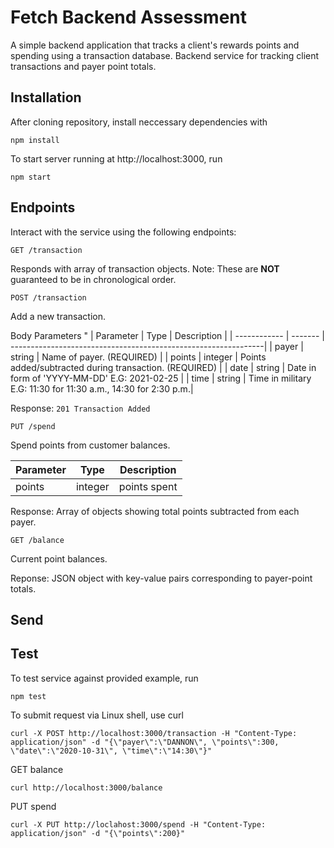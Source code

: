 # Fetch Backend Assessment
A simple backend application that tracks a client's rewards points and spending using a transaction database.
Backend service for tracking client transactions and payer point totals.

## Installation

After cloning repository, install neccessary dependencies with
```
npm install
```

To start server running at http://localhost:3000, run
```
npm start
```

## Endpoints
Interact with the service using the following endpoints:

`GET /transaction`

  Responds with array of transaction objects. Note: These are __NOT__ guaranteed to be in chronological order.


`POST /transaction`

  Add a new transaction.

  Body Parameters
"
  | Parameter    | Type    | Description                                                    |
  | ------------ | ------- | ---------------------------------------------------------------|
  | payer        | string  | Name of payer. (REQUIRED)                                       |
  | points       | integer | Points added/subtracted during transaction. (REQUIRED)         |
  | date         | string  | Date in form of 'YYYY-MM-DD' E.G: 2021-02-25                   |
  | time         | string  | Time in military E.G: 11:30 for 11:30 a.m., 14:30 for 2:30 p.m.|

  Response: `201 Transaction Added`

`PUT /spend`

  Spend points from customer balances.

  | Parameter    | Type    | Description       |
  | ------------ | ------- | ----------------- |
  | points       | integer | points spent      |

  Response: Array of objects showing total points subtracted from each payer.

`GET /balance`

  Current point balances.

  Reponse: JSON object with key-value pairs corresponding to payer-point totals.
  
## Send 

## Test

To test service against provided example, run

```
npm test
```

To submit request via Linux shell, use curl 
```
curl -X POST http://localhost:3000/transaction -H "Content-Type: application/json" -d "{\"payer\":\"DANNON\", \"points\":300, \"date\":\"2020-10-31\", \"time\":\"14:30\"}"
```
GET balance
```
curl http://localhost:3000/balance
```
PUT spend
```
curl -X PUT http://loclahost:3000/spend -H "Content-Type: application/json" -d "{\"points\":200}"
```




